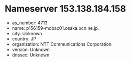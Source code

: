 # Nameserver 153.138.184.158

* as_number: 4713
* name: p156159-mobac01.osaka.ocn.ne.jp.
* city: Unknown
* country: JP
* organization: NTT Communications Corporation
* version: Unknown
* dnssec: Unknown
